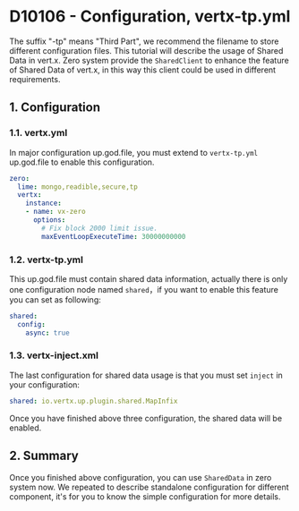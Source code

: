 # D10106 - Configuration, vertx-tp.yml

The suffix "-tp" means "Third Part", we recommend the filename to store different configuration files. This tutorial will describe the usage of Shared Data in vert.x. Zero system provide the `SharedClient` to enhance the feature of Shared Data of vert.x, in this way this client could be used in different requirements.

## 1. Configuration

### 1.1. vertx.yml

In major configuration up.god.file, you must extend to `vertx-tp.yml` up.god.file to enable this configuration.

```yaml
zero:
  lime: mongo,readible,secure,tp
  vertx:
    instance:
    - name: vx-zero
      options:
        # Fix block 2000 limit issue.
        maxEventLoopExecuteTime: 30000000000
```

### 1.2. vertx-tp.yml

This up.god.file must contain shared data information, actually there is only one configuration node named `shared`，if you want to enable this feature you can set as following:

```yaml
shared:
  config:
    async: true
```

### 1.3. vertx-inject.xml

The last configuration for shared data usage is that you must set `inject` in your configuration:

```yaml
shared: io.vertx.up.plugin.shared.MapInfix
```

Once you have finished above three configuration, the shared data will be enabled.

## 2. Summary

Once you finished above configuration, you can use `SharedData` in zero system now. We repeated to describe standalone configuration for different component, it's for you to know the simple configuration for more details. 



